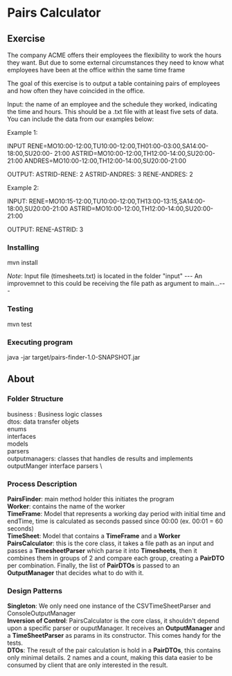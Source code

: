 # Pairs Calculator

## Exercise

The company ACME offers their employees the flexibility to work the hours they want. But due to some external circumstances they need to know what employees have been at the office within the same time frame

The goal of this exercise is to output a table containing pairs of employees and how often they have coincided in the office.

Input: the name of an employee and the schedule they worked, indicating the time and hours. This should be a .txt file with at least five sets of data. You can include the data from our examples below:

Example 1:

INPUT
RENE=MO10:00-12:00,TU10:00-12:00,TH01:00-03:00,SA14:00-18:00,SU20:00- 21:00
ASTRID=MO10:00-12:00,TH12:00-14:00,SU20:00-21:00
ANDRES=MO10:00-12:00,TH12:00-14:00,SU20:00-21:00


OUTPUT:
ASTRID-RENE: 2
ASTRID-ANDRES: 3
RENE-ANDRES: 2

Example 2:

INPUT:
RENE=MO10:15-12:00,TU10:00-12:00,TH13:00-13:15,SA14:00-18:00,SU20:00-21:00
ASTRID=MO10:00-12:00,TH12:00-14:00,SU20:00-21:00

OUTPUT:
RENE-ASTRID: 3


### Installing
mvn install

*Note*: Input file (timesheets.txt) is located in the folder "input" --- An improvemnet to this could be receiving the file path as argument to main...---

### Testing
mvn test

### Executing program
java -jar target/pairs-finder-1.0-SNAPSHOT.jar


## About

### Folder Structure
  business : Business logic classes \
  dtos: data transfer objets \
  enums \
  interfaces \
  models \
  parsers  \
  outputmanagers: classes that handles de results and implements outputManger interface
  parsers \
### Process Description 
**PairsFinder**: main method holder this initiates the program \
**Worker**: contains the name of the worker  \
**TimeFrame**: Model that represents a working day period with initial time and endTime, time is calculated as seconds passed since 00:00 (ex. 00:01 = 60 seconds) \
**TimeSheet**: Model that contains a **TimeFrame** and a **Worker** \
**PairsCalculator**: this is the core class, it takes a file path as an input and passes a **TimesheetParser** which parse it into 
**Timesheets**, then it combines them in groups of 2 and compare each group, creating a **PairDTO** per combination.  Finally, the list of **PairDTOs** is passed to an **OutputManager** that decides what to do with it.

### Design Patterns 
**Singleton**: We only need one instance of the CSVTimeSheetParser and ConsoleOutputManager \
**Inversion of Control**:  PairsCalculator is the core class, it shouldn't depend upon a specific parser or ouputManager. 
It receives an **OutputManager** and a **TimeSheetParser** as params in its constructor. This comes handy for the tests. \
**DTOs**: The result of the pair calculation is hold in a **PairDTOs**, this contains only minimal details. 2 names and a count, making this data easier to be consumed by client that are only interested in the result.
